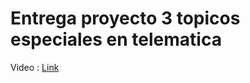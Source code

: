 # Entrega proyecto 3 topicos especiales en telematica

Video : [Link](https://www.youtube.com/watch?v=O9p1nDSgNZQ)
